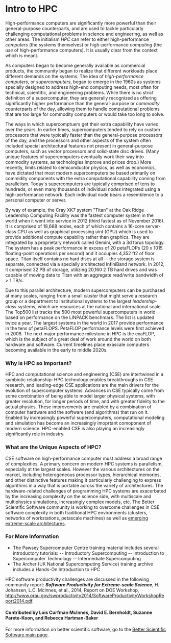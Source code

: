 # Intro to HPC

<!--- This could be the deck, if one is required for this type of document --->
High-performance computers are significantly more powerful than their general-purpose counterparts, and are used to tackle particularly challenging computational problems in science and engineering, as well as other areas. The initialism *HPC* can refer to either high-performance *computers* (the systems themselves) or high-performance *computing* (the *use* of high-performance computers).  It is usually clear from the context which is meant.

As computers began to become generally available as commercial products, the community began to realize that different workloads place different demands on the systems.  The idea of *high-performance computers*, or *supercomputers*, began to emerge in the 1960s as systems specially designed to address high-end computing needs, most often for technical, scientific, and engineering problems.  While there is no strict definition of a supercomputer, they are generally recognized as offering significantly higher performance than the general-purpose or *commodity* counterparts of the day, allowing them to handle computational problems that are too large for commodity computers or would take too long to solve.

The ways in which supercomptuers get their extra capability have varied over the years.  In earlier times, supercomputers tended to rely on custom processors that were typically faster than the general-purpose processors of the day, and the processors and other aspects of the system often included special architectural features not present in general-purpose computers, such as vector processors and solid-state disc drives. (Many unique features of supercomputers eventually work their way into commodity systems, as technologies improve and prices drop.) More recently, limits related to semiconductor physics, as well as economics, have dictated that most modern supercomputers be based primarily on commidity components with the extra computational capability coming from parallelism.  Today's supercomputers are typically comprised of tens to hundreds, or even many thousands of individual *nodes* integrated using a high-performance network.  Each individual node bears a resemblence to a personal computer or server.  

By way of example, the Cray XK7 system "Titan" at the Oak Ridge Leadership Computing Facility was the fastest computer system in the world when it went into service in 2012 (third fastest as of November 2016).  It is comprised of 18,688 nodes, each of which contains a 16-core server-class CPU as well as graphical processing uint (GPU) which is used to provide additional compute capability rather than graphics.  They are integrated by a proprietary network called Gemini, with a 3d torus topology.  The system has a peak performance in excess of 20 petaFLOPs (20 x 1015 floating-point operations per second) and it occupies 4,352 ft2 of floor space.  Titan itself contains no hard discs at all -- the storage system is separate, connected via a specially architected InfiniBand network. In 2012, it comprised 32 PB of storage, utilizing 20,160 2 TB hard drives and was capable of moving data to Titan with an aggregate read/write bandwidth of > 1 TB/s.

Due to this parallel architecture, modern supercomputers can be purchased at many scales, ranging from a small *cluster* that might serve a research group or a department to institutional systems to the largest *leadership-class* systems, which are resources at the national and international scale.  The Top500 list tracks the 500 most powerful supercomputers in world based on performance on the LINPACK benchmark.  The list is updated twice a year. The largest systems in the world in 2017 provide performance in the tens of petaFLOPS.  PetaFLOP performance levels were first achieved in 2008.  The next major performance milestone in HPC is the exaFLOP, which is the subject of a great deal of work around the world on both hardware and software.  Current timelines place exascale computers becoming available in the early to middle 2020s.

### Why is HPC so Important?

HPC and computational science and engineering (CSE) are intertwined in a symbiotic relationship: HPC technology enables breakthroughs in CSE research, and leading-edge CSE applications are the main drivers for the evolution of supercomputer systems.  Advances in CSE typically come from some combination of being able to model larger physical systems, with greater resolution, for longer periods of time, and with greater fidelity to the actual physics.  These improvements are enabled by a combination of computer hardware and the software (and algorithms) that run on it.  Enabled by increasingly powerful supercomputers, computational modeling and simulation has become an increasingly imoprtant comoponent of modern science. HPC-enabled CSE is also playing an increasingly significantly role in industry.

### What are the Unique Aspects of HPC?

CSE software on high-performance computer must address a broad range of complexities.  A primary concern on modern HPC systems is parallelism, especially at the largest scales.  However the various architectures on the market, including heterogeneous processor types, hierarchical memories, and other distinctive features making it particularly challenging to express algorithms in a way that is portable across the variety of architectures.  The hardware-related challenges of programming HPC systems are exacerbated by the increasing complexity on the science side, with multiscale and multiphysics simulations, increasingly complex models, etc. The Better Scientific Software community is working to overcome challenges in CSE software complexity in both traditional HPC environments (clusters, networks of workstations, petascale machines) as well as [emerging extreme-scale architectures](Communities.ExascaleComputing.md).

### For More Information
- The Pawsey Supercomputer Centre training material includes several introductory tutorials:
-- Introductory Supercomputing
-- Introduction to Supercomputer Technology
-- Intermediate Supercomputing
- The Archer (UK National Supercomputing Service) training archive includes a Hands-On Introduction to HPC

HPC software productivity challenges are discussed in the following community report: _**Software Productivity for Extreme-scale Science**_, H. Johansen, L.C. McInnes, et al., 2014, Report on DOE Workshop, http://www.orau.gov/swproductivity2014/SoftwareProductivityWorkshopReport2014.pdf.

#### Contributed by Lois Curfman McInnes, David E. Bernholdt, Suzanne Parete-Koon, and Rebecca Hartman-Baker

For more information on better scientific software, go to the [Better Scientific Software main page](http://betterscientificsoftware.info).

<!---
BSSw Site: Get Oriented: About HPC
--->
